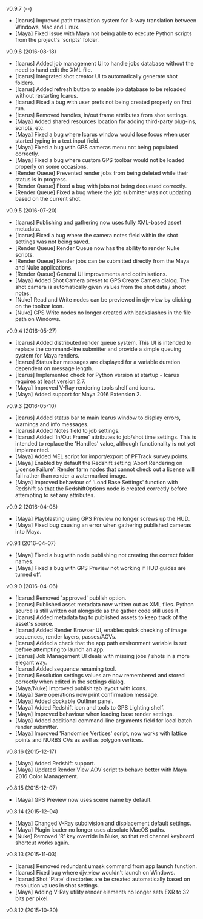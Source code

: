 v0.9.7 (--)
-	[Icarus] Improved path translation system for 3-way translation between Windows, Mac and Linux.
-	[Maya] Fixed issue with Maya not being able to execute Python scripts from the project's 'scripts' folder.

v0.9.6 (2016-08-18)
-	[Icarus] Added job management UI to handle jobs database without the need to hand edit the XML file.
-	[Icarus] Integrated shot creator UI to automatically generate shot folders.
-	[Icarus] Added refresh button to enable job database to be reloaded without restarting Icarus.
-	[Icarus] Fixed a bug with user prefs not being created properly on first run.
-	[Icarus] Removed handles, in/out frame attributes from shot settings.
-	[Maya] Added shared resources location for adding third-party plug-ins, scripts, etc.
-	[Maya] Fixed a bug where Icarus window would lose focus when user started typing in a text input field.
-	[Maya] Fixed a bug with GPS cameras menu not being populated correctly.
-	[Maya] Fixed a bug where custom GPS toolbar would not be loaded properly on some occasions.
-	[Render Queue] Prevented render jobs from being deleted while their status is in progress.
-	[Render Queue] Fixed a bug with jobs not being dequeued correctly.
-	[Render Queue] Fixed a bug where the job submitter was not updating based on the current shot.

v0.9.5 (2016-07-20)
-	[Icarus] Publishing and gathering now uses fully XML-based asset metadata.
-	[Icarus] Fixed a bug where the camera notes field within the shot settings was not being saved.
-	[Render Queue] Render Queue now has the ability to render Nuke scripts.
-	[Render Queue] Render jobs can be submitted directly from the Maya and Nuke applications.
-	[Render Queue] General UI improvements and optimisations.
-	[Maya] Added Shot Camera preset to GPS Create Camera dialog. The shot camera is automatically given values from the shot data / shoot notes.
-	[Nuke] Read and Write nodes can be previewed in djv_view by clicking on the toolbar icon.
-	[Nuke] GPS Write nodes no longer created with backslashes in the file path on Windows.

v0.9.4 (2016-05-27)
-	[Icarus] Added distributed render queue system. This UI is intended to replace the command-line submitter and provide a simple queuing system for Maya renders.
-	[Icarus] Status bar messages are displayed for a variable duration dependent on message length.
-	[Icarus] Implemented check for Python version at startup - Icarus requires at least version 2.7.
-	[Maya] Improved V-Ray rendering tools shelf and icons.
-	[Maya] Added support for Maya 2016 Extension 2.

v0.9.3 (2016-05-10)
-	[Icarus] Added status bar to main Icarus window to display errors, warnings and info messages.
-	[Icarus] Added Notes field to job settings.
-	[Icarus] Added 'In/Out Frame' attributes to job/shot time settings. This is intended to replace the 'Handles' value, although functionality is not yet implemented.
-	[Maya] Added MEL script for import/export of PFTrack survey points.
-	[Maya] Enabled by default the Redshift setting 'Abort Rendering on License Failure'. Render farm nodes that cannot check out a license will fail rather than render a watermarked image.
-	[Maya] Improved behaviour of 'Load Base Settings' function with Redshift so that the RedshiftOptions node is created correctly before attempting to set any attributes.

v0.9.2 (2016-04-08)
-	[Maya] Playblasting using GPS Preview no longer screws up the HUD.
-	[Maya] Fixed bug causing an error when gathering published cameras into Maya.

v0.9.1 (2016-04-07)
-	[Maya] Fixed a bug with node publishing not creating the correct folder names.
-	[Maya] Fixed a bug with GPS Preview not working if HUD guides are turned off.

v0.9.0 (2016-04-06)
-	[Icarus] Removed 'approved' publish option.
-	[Icarus] Published asset metadata now written out as XML files. Python source is still written out alongside as the gather code still uses it.
-	[Icarus] Added metadata tag to published assets to keep track of the asset's source.
-	[Icarus] Added Render Browser UI, enables quick checking of image sequences, render layers, passes/AOVs.
-	[Icarus] Added a check that the app path environment variable is set before attempting to launch an app.
-	[Icarus] Job Management UI deals with missing jobs / shots in a more elegant way.
-	[Icarus] Added sequence renaming tool.
-	[Icarus] Resolution settings values are now remembered and stored correctly when edited in the settings dialog.
-	[Maya/Nuke] Improved publish tab layout with icons.
-	[Maya] Save operations now print confirmation message.
-	[Maya] Added dockable Outliner panel.
-	[Maya] Added Redshift icon and tools to GPS Lighting shelf.
-	[Maya] Improved behaviour when loading base render settings.
-	[Maya] Added additional command-line arguments field for local batch render submitter.
-	[Maya] Improved 'Randomise Vertices' script, now works with lattice points and NURBS CVs as well as polygon vertices.

v0.8.16 (2015-12-17)
-	[Maya] Added Redshift support.
-	[Maya] Updated Render View AOV script to behave better with Maya 2016 Color Management.

v0.8.15 (2015-12-07)
-	[Maya] GPS Preview now uses scene name by default.

v0.8.14 (2015-12-04)
-	[Maya] Changed V-Ray subdivision and displacement default settings.
-	[Maya] Plugin loader no longer uses absolute MacOS paths.
-	[Nuke] Removed 'R' key override in Nuke, so that red channel keyboard shortcut works again.

v0.8.13 (2015-11-03)
-	[Icarus] Removed redundant umask command from app launch function.
-	[Icarus] Fixed bug where djv_view wouldn't launch on Windows.
-	[Icarus] Shot 'Plate' directories are be created automatically based on resolution values in shot settings.
-	[Maya] Adding V-Ray utility render elements no longer sets EXR to 32 bits per pixel.

v0.8.12 (2015-10-30)
